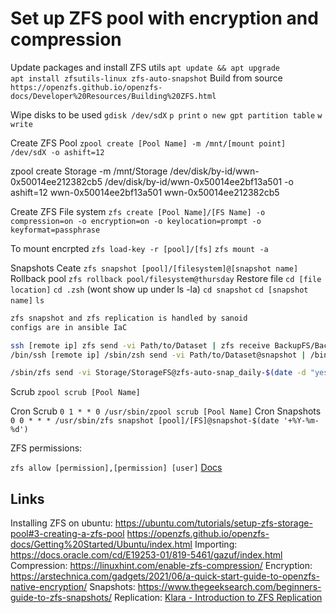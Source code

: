 # Set up ZFS pool with encryption and compression

Update packages and install ZFS utils
`apt update && apt upgrade`  
`apt install zfsutils-linux zfs-auto-snapshot`
Build from source
`https://openzfs.github.io/openzfs-docs/Developer%20Resources/Building%20ZFS.html`

Wipe disks to be used
`gdisk /dev/sdX`
`p print`
`o new gpt partition table`
`w write`

Create ZFS Pool
`zpool create [Pool Name] -m /mnt/[mount point] /dev/sdX -o ashift=12`

zpool create Storage -m /mnt/Storage /dev/disk/by-id/wwn-0x50014ee212382cb5  /dev/disk/by-id/wwn-0x50014ee2bf13a501 -o ashift=12
 wwn-0x50014ee2bf13a501
 wwn-0x50014ee212382cb5

Create ZFS File system
`zfs create [Pool Name]/[FS Name] -o compression=on -o encryption=on -o keylocation=prompt -o keyformat=passphrase`

To mount encrpted
`zfs load-key -r [pool]/[fs]`
`zfs mount -a`

Snapshots
Ceate
`zfs snapshot [pool]/[filesystem]@[snapshot name]`
Rollback pool
`zfs rollback pool/filesystem@thursday`
Restore file
`cd [file location]`
`cd .zsh` (wont show up under ls -la)
`cd snapshot`
`cd [snapshot name]`
`ls`

``` bash
zfs snapshot and zfs replication is handled by sanoid
configs are in ansible IaC

ssh [remote ip] zfs send -vi Path/to/Dataset | zfs receive BackupFS/BackupLocation
/bin/ssh [remote ip] /sbin/zsh send -vi Path/to/Dataset@snapshot | /bin/zfs receive BackupFS/BackupLocation

/sbin/zfs send -vi Storage/StorageFS@zfs-auto-snap_daily-$(date -d "yesterday" '+%Y-%m-%d')-1225 Storage/StorageFS@zfs-auto-snap_daily-$(date '+%Y-%m-%d')-1225 | /sbin/zfs receive Backup/BackupFS
```

Scrub
`zpool scrub [Pool Name]`

Cron Scrub
`0 1 * * 0 /usr/sbin/zpool scrub [Pool Name]`
Cron Snapshots
`0 0 * * * /usr/sbin/zfs snapshot [pool]/[FS]@snapshot-$(date '+%Y-%m-%d')`

ZFS permissions:

`zfs allow [permission],[permission] [user]`
[Docs](https://docs.oracle.com/cd/E19253-01/819-5461/gfkco/index.html)

## Links

Installing ZFS on ubuntu:
<https://ubuntu.com/tutorials/setup-zfs-storage-pool#3-creating-a-zfs-pool>
<https://openzfs.github.io/openzfs-docs/Getting%20Started/Ubuntu/index.html>
Importing:
<https://docs.oracle.com/cd/E19253-01/819-5461/gazuf/index.html>
Compression:
<https://linuxhint.com/enable-zfs-compression/>
Encryption:
<https://arstechnica.com/gadgets/2021/06/a-quick-start-guide-to-openzfs-native-encryption/>
Snapshots:
<https://www.thegeeksearch.com/beginners-guide-to-zfs-snapshots/>
Replication:
[Klara - Introduction to ZFS Replication](https://klarasystems.com/articles/introduction-to-zfs-replication/)
